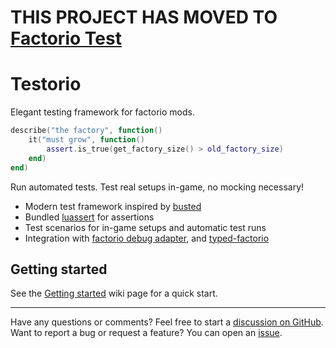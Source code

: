 # THIS PROJECT HAS MOVED TO [Factorio Test](https://github.com/GlassBricks/FactorioTest)

# Testorio

Elegant testing framework for factorio mods.

```lua
describe("the factory", function()
    it("must grow", function()
        assert.is_true(get_factory_size() > old_factory_size)
    end)
end)

```

Run automated tests. Test real setups in-game, no mocking necessary!

- Modern test framework inspired by [busted](https://olivinelabs.com/busted/)
- Bundled [luassert](https://github.com/Olivine-Labs/luassert) for assertions
- Test scenarios for in-game setups and automatic test runs
- Integration with [factorio debug adapter](https://github.com/justarandomgeek/vscode-factoriomod-debug), and [typed-factorio](https://github.com/GlassBricks/typed-factorio)

## Getting started

See the [Getting started](https://github.com/GlassBricks/Testorio/wiki/Getting-Started) wiki page for a quick start.

---

Have any questions or comments? Feel free to start a [discussion on GitHub](https://github.com/GlassBricks/Testorio/discussions). Want to report a bug or request a feature? You can open an [issue](https://github.com/GlassBricks/Testorio/issues).
